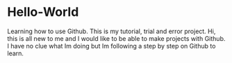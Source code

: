 # Hello-World
Learning how to use Github. This is my tutorial, trial and error project.
Hi, this is all new to me and I would like to be able to make projects with Github. I have no clue what Im doing but Im following a step by step on Github to learn.
